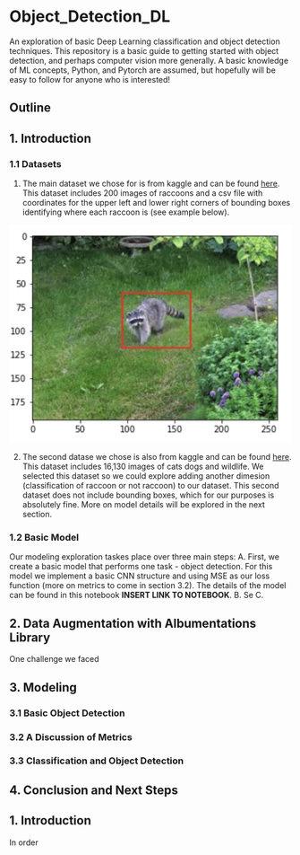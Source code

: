# Object_Detection_DL
An exploration of basic Deep Learning classification and object detection techniques. This repository is a basic guide to getting started with object detection, and perhaps computer vision more generally. A basic knowledge of ML concepts, Python, and Pytorch are assumed, but hopefully will be easy to follow for anyone who is interested! 

## Outline 


## 1. Introduction
### 1.1 Datasets
1. The main dataset we chose for is from kaggle and can be found [here](https://www.kaggle.com/andrewmvd/animal-faces). This dataset includes 200 images of raccoons and a csv file with coordinates for the upper left and lower right corners of bounding boxes identifying where each raccoon is (see example below). 

![alt text](https://github.com/michellejc/Object_Detection_DL/blob/main/OD_example.png)

2. The second datase we chose is also from kaggle and can be found [here](https://www.kaggle.com/andrewmvd/animal-faces). This dataset includes 16,130 images of cats dogs and wildlife. We selected this dataset so we could explore adding another dimesion (classification of raccoon or not raccoon) to our dataset. This second dataset does not include bounding boxes, which for our purposes is absolutely fine. More on model details will be explored in the next section. 

### 1.2 Basic Model
Our modeling exploration taskes place over three main steps:
  A. First, we create a basic model that performs one task - object detection. For this model we implement a basic CNN structure and using MSE as our loss function (more on metrics to come in section 3.2). The details of the model can be found in this notebook **INSERT LINK TO NOTEBOOK**.
  B. Se
  C.
## 2. Data Augmentation with Albumentations Library 
One challenge we faced 
## 3. Modeling 
### 3.1 Basic Object Detection
### 3.2 A Discussion of Metrics 
### 3.3 Classification and Object Detection
## 4. Conclusion and Next Steps 

## 1. Introduction
In order 
